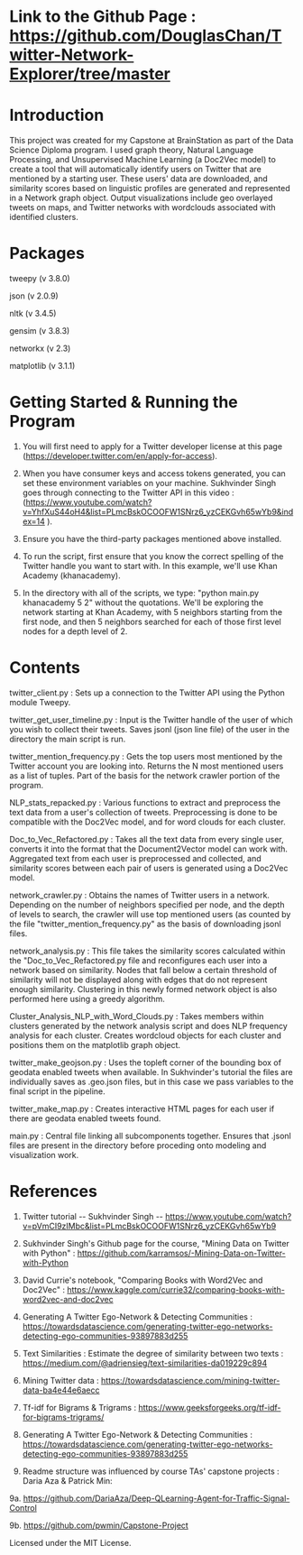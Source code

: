 # Link to the Github Page : https://github.com/DouglasChan/Twitter-Network-Explorer/tree/master
# Introduction

This project was created for my Capstone at BrainStation as part of the Data Science Diploma program. I used graph theory, Natural Language Processing, and Unsupervised Machine Learning (a Doc2Vec model) to create a tool that will automatically identify users on Twitter that are mentioned by a starting user. These users' data are downloaded, and similarity scores based on linguistic profiles are generated and represented in a Network graph object. Output visualizations include geo overlayed tweets on maps, and Twitter networks with wordclouds associated with identified clusters. 

# Packages
tweepy (v 3.8.0)

json (v 2.0.9)

nltk (v 3.4.5)

gensim (v 3.8.3)

networkx (v 2.3)

matplotlib (v 3.1.1)

# Getting Started & Running the Program

1. You will first need to apply for a Twitter developer license at this page (https://developer.twitter.com/en/apply-for-access). 

2. When you have consumer keys and access tokens generated, you can set these environment variables on your machine. Sukhvinder Singh goes through connecting to the Twitter API in this video : (https://www.youtube.com/watch?v=YhfXuS44oH4&list=PLmcBskOCOOFW1SNrz6_yzCEKGvh65wYb9&index=14 ). 

3. Ensure you have the third-party packages mentioned above installed.

4. To run the script, first ensure that you know the correct spelling of the Twitter handle you want to start with. In this example, we'll use Khan Academy (khanacademy). 

5. In the directory with all of the scripts, we type: "python main.py khanacademy 5 2" without the quotations. We'll be exploring the network starting at Khan Academy, with 5 neighbors starting from the first node, and then 5 neighbors searched for each of those first level nodes for a depth level of 2.

# Contents

twitter_client.py : Sets up a connection to the Twitter API using the Python module Tweepy.

twitter_get_user_timeline.py : Input is the Twitter handle of the user of which you wish to collect their tweets. Saves jsonl (json line file) of the user in the directory the main script is run.

twitter_mention_frequency.py : Gets the top users most mentioned by the Twitter account you are looking into. Returns the N most mentioned users as a list of tuples. Part of the basis for the network crawler portion of the program.

NLP_stats_repacked.py : Various functions to extract and preprocess the text data from a user's collection of tweets. Preprocessing is done to be compatible with the Doc2Vec model, and for word clouds for each cluster.

Doc_to_Vec_Refactored.py : Takes all the text data from every single user, converts it into the format that the Document2Vector model can work with. Aggregated text from each user is preprocessed and collected, and similarity scores between each pair of users is generated using a Doc2Vec model.

network_crawler.py : Obtains the names of Twitter users in a network. Depending on the number of neighbors specified per node, and the depth of levels to search, the crawler will use top mentioned users (as counted by the file "twitter_mention_frequency.py" as the basis of downloading jsonl files. 

network_analysis.py : This file takes the similarity scores calculated within the "Doc_to_Vec_Refactored.py file and reconfigures each user into a network based on similarity. Nodes that fall below a certain threshold of similarity will not be displayed along with edges that do not represent enough similarity. Clustering in this newly formed network object is also performed here using a greedy algorithm.

Cluster_Analysis_NLP_with_Word_Clouds.py : Takes members within clusters generated by the network analysis script and does NLP frequency analysis for each cluster. Creates wordcloud objects for each cluster and positions them on the matplotlib graph object.

twitter_make_geojson.py : Uses the topleft corner of the bounding box of geodata enabled tweets when available. In Sukhvinder's tutorial the files are individually saves as .geo.json files, but in this case we pass variables to the final script in the pipeline. 

twitter_make_map.py : Creates interactive HTML pages for each user if there are geodata enabled tweets found. 

main.py : Central file linking all subcomponents together. Ensures that .jsonl files are present in the directory before proceding onto modeling and visualization work.

# References

1. Twitter tutorial -- Sukhvinder Singh -- https://www.youtube.com/watch?v=pVmCI9zIMbc&list=PLmcBskOCOOFW1SNrz6_yzCEKGvh65wYb9

2. Sukhvinder Singh's Github page for the course, "Mining Data on Twitter with Python" : https://github.com/karramsos/-Mining-Data-on-Twitter-with-Python

3. David Currie's notebook, "Comparing Books with Word2Vec and Doc2Vec" : https://www.kaggle.com/currie32/comparing-books-with-word2vec-and-doc2vec

4. Generating A Twitter Ego-Network & Detecting Communities : https://towardsdatascience.com/generating-twitter-ego-networks-detecting-ego-communities-93897883d255

5. Text Similarities : Estimate the degree of similarity between two texts : https://medium.com/@adriensieg/text-similarities-da019229c894

6. Mining Twitter data : https://towardsdatascience.com/mining-twitter-data-ba4e44e6aecc

7. Tf-idf for Bigrams & Trigrams : https://www.geeksforgeeks.org/tf-idf-for-bigrams-trigrams/

8. Generating A Twitter Ego-Network & Detecting Communities : https://towardsdatascience.com/generating-twitter-ego-networks-detecting-ego-communities-93897883d255

9. Readme structure was influenced by course TAs' capstone projects : Daria Aza & Patrick Min:

9a. https://github.com/DariaAza/Deep-QLearning-Agent-for-Traffic-Signal-Control 

9b. https://github.com/pwmin/Capstone-Project

Licensed under the MIT License.
